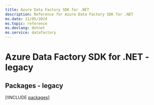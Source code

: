 ```yaml
---
title: Azure Data Factory SDK for .NET
description: Reference for Azure Data Factory SDK for .NET
ms.date: 11/05/2024
ms.topic: reference
ms.devlang: dotnet
ms.service: datafactory
---
```

# Azure Data Factory SDK for .NET - legacy
## Packages - legacy
[!INCLUDE [packages](data-factory-index.md)]